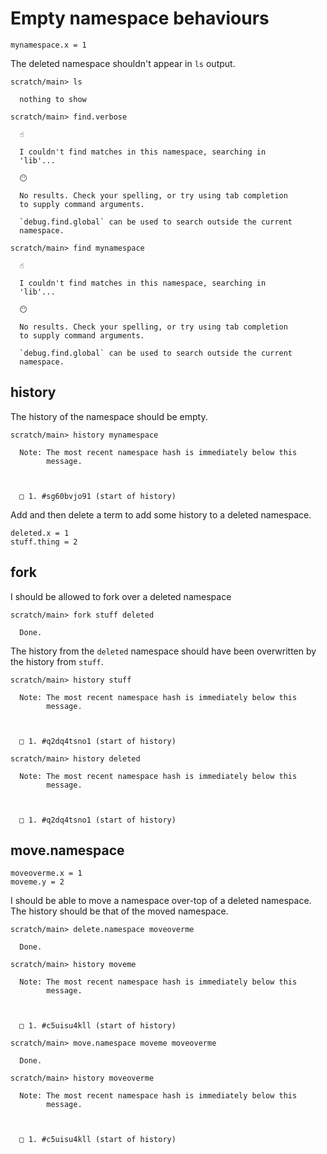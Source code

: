 # Empty namespace behaviours

``` unison
mynamespace.x = 1
```

The deleted namespace shouldn't appear in `ls` output.

``` ucm
scratch/main> ls

  nothing to show

```

``` ucm
scratch/main> find.verbose

  ☝️
  
  I couldn't find matches in this namespace, searching in
  'lib'...

  😶
  
  No results. Check your spelling, or try using tab completion
  to supply command arguments.
  
  `debug.find.global` can be used to search outside the current
  namespace.

```

``` ucm
scratch/main> find mynamespace

  ☝️
  
  I couldn't find matches in this namespace, searching in
  'lib'...

  😶
  
  No results. Check your spelling, or try using tab completion
  to supply command arguments.
  
  `debug.find.global` can be used to search outside the current
  namespace.

```

## history

The history of the namespace should be empty.

``` ucm
scratch/main> history mynamespace

  Note: The most recent namespace hash is immediately below this
        message.
  
  
  
  □ 1. #sg60bvjo91 (start of history)

```

Add and then delete a term to add some history to a deleted namespace.

``` unison
deleted.x = 1
stuff.thing = 2
```

## fork

I should be allowed to fork over a deleted namespace

``` ucm
scratch/main> fork stuff deleted

  Done.

```

The history from the `deleted` namespace should have been overwritten by the history from `stuff`.

``` ucm
scratch/main> history stuff

  Note: The most recent namespace hash is immediately below this
        message.
  
  
  
  □ 1. #q2dq4tsno1 (start of history)

scratch/main> history deleted

  Note: The most recent namespace hash is immediately below this
        message.
  
  
  
  □ 1. #q2dq4tsno1 (start of history)

```

## move.namespace

``` unison
moveoverme.x = 1
moveme.y = 2
```

I should be able to move a namespace over-top of a deleted namespace.
The history should be that of the moved namespace.

``` ucm
scratch/main> delete.namespace moveoverme

  Done.

scratch/main> history moveme

  Note: The most recent namespace hash is immediately below this
        message.
  
  
  
  □ 1. #c5uisu4kll (start of history)

scratch/main> move.namespace moveme moveoverme

  Done.

scratch/main> history moveoverme

  Note: The most recent namespace hash is immediately below this
        message.
  
  
  
  □ 1. #c5uisu4kll (start of history)

```
